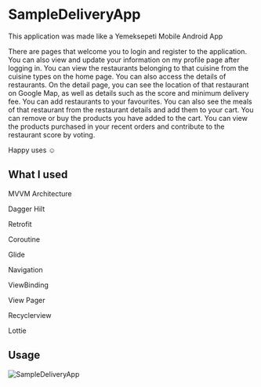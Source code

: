 # SampleDeliveryApp

This application was made like a Yemeksepeti Mobile Android App


There are pages that welcome you to login and register to the application. You can also view and update your information on my profile page after logging in.
You can view the restaurants belonging to that cuisine from the cuisine types on the home page. You can also access the details of restaurants. On the detail page, you can see the location of that restaurant on Google Map, as well as details such as the score and minimum delivery fee. You can add restaurants to your favourites. You can also see the meals of that restaurant from the restaurant details and add them to your cart.
You can remove or buy the products you have added to the cart.
You can view the products purchased in your recent orders and contribute to the restaurant score by voting. <br/>

Happy uses :relaxed:

## What I used
MVVM Architecture

Dagger Hilt

Retrofit

Coroutine

Glide

Navigation

ViewBinding

View Pager

Recyclerview

Lottie

## Usage

![SampleDeliveryApp](https://github.com/ZeynelErdiKarabulut/SampleDeliveryApp/blob/master/usage/app.gif)

